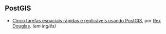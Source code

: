 ## PostGIS

- [Cinco tarefas espaciais rápidas e replicáveis usando PostGIS](http://rexdouglass.com/postgis/), por [Rex Douglas](http://rexdouglass.com). *(em inglês)*
